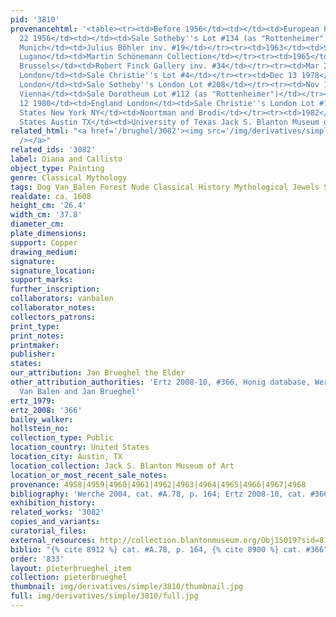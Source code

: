 ```yaml
---
pid: '3810'
provenancehtml: '<table><tr><td>Before 1956</td><td></td><td>European Private Collection</td></tr><tr><td>Feb
  22 1956</td><td></td><td>Sale Sotheby''s Lot #134 (as "Rottenheimer")</td></tr><tr><td></td><td>Germany
  Munich</td><td>Julius Böhler inv. #19</td></tr><tr><td>1963</td><td>Switzerland
  Lugano</td><td>Martin Schönemann Collection</td></tr><tr><td>1965</td><td>Belgium
  Brussels</td><td>Robert Finck Gallery inv. #34</td></tr><tr><td>Mar 29 1974</td><td>England
  London</td><td>Sale Christie''s Lot #4</td></tr><tr><td>Dec 13 1978</td><td>England
  London</td><td>Sale Sotheby''s London Lot #208</td></tr><tr><td>Nov 1979</td><td>Austria
  Vienna</td><td>Sale Dorotheum Lot #112 (as "Rottenheimer")</td></tr><tr><td>Dec
  12 1980</td><td>England London</td><td>Sale Christie''s London Lot #123</td></tr><tr><td>1981</td><td>United
  States New York NY</td><td>Noortman and Brodi</td></tr><tr><td>1982</td><td>United
  States Austin TX</td><td>University of Texas Jack S. Blanton Museum of Art</td></tr></table>'
related_html: "<a href='/brughel/3082'><img src='/img/derivatives/simple/3082/thumbnail.jpg'
  /></a>"
related_ids: '3082'
label: Diana and Callisto
object_type: Painting
genre: Classical Mythology
tags: Dog Van_Balen Forest Nude Classical History Mythological Jewels Shells
realdate: ca. 1608
height_cm: '26.4'
width_cm: '37.8'
diameter_cm:
plate_dimensions:
support: Copper
drawing_medium:
signature:
signature_location:
support_marks:
further_inscription:
collaborators: vanbalen
collaborator_notes:
collectors_patrons:
print_type:
print_notes:
printmaker:
publisher:
states:
our_attribution: Jan Brueghel the Elder
other_attribution_authorities: 'Ertz 2008-10, #366, Honig database, Werche 2004 as
  Van Balen and Jan Brueghel'
ertz_1979:
ertz_2008: '366'
bailey_walker:
hollstein_no:
collection_type: Public
location_country: United States
location_city: Austin, TX
location_collection: Jack S. Blanton Museum of Art
location_or_most_recent_sale_notes:
provenance: 4958|4959|4960|4961|4962|4963|4964|4965|4966|4967|4968
bibliography: 'Werche 2004, cat. #A.78, p. 164; Ertz 2008-10, cat. #366'
exhibition_history:
related_works: '3082'
copies_and_variants:
curatorial_files:
external_resources: http://collection.blantonmuseum.org/Obj15019?sid=814085&x=12124692
biblio: "{% cite 8912 %} cat. #A.78, p. 164, {% cite 8900 %} cat. #366"
order: '833'
layout: pieterbrueghel_item
collection: pieterbrueghel
thumbnail: img/derivatives/simple/3810/thumbnail.jpg
full: img/derivatives/simple/3810/full.jpg
---
```

